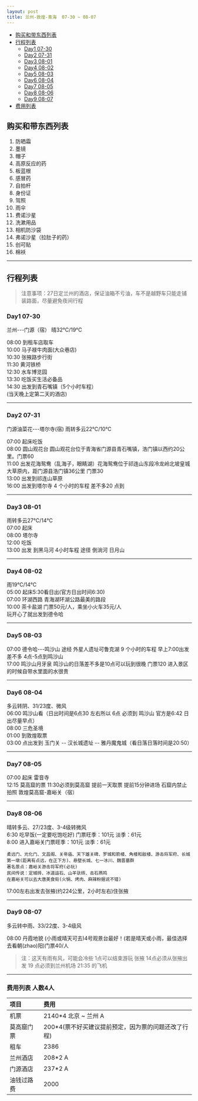 ```yaml
---
layout: post
title: 兰州-敦煌-青海  07-30 ~ 08-07
---
```


+ [购买和带东西列表](#bay)
+ [行程列表](#xclb)
    * [Day1  07-30](#day1)
    * [Day2  07-31](#day2)
    * [Day3  08-01](#day3)
    * [Day4  08-02](#day4)
    * [Day5  08-03](#day5)
    * [Day6  08-04](#day6)
    * [Day7  08-05](#day7)
    * [Day8  08-06](#day8)
    * [Day9  08-07](#day9)
+ [费用列表](#fylb) 


## <span id="bay"></span>购买和带东西列表

 1.  防晒霜
 2.  墨镜
 3.  帽子
 4.  高原反应的药
 5.  板蓝根
 6.  感冒药
 7.  自拍杆
 8.  身份证
 9.  驾照
 10. 雨伞
 11. 费诺沙星
 12. 洗漱用品
 13. 相机防沙袋
 14. 弗诺沙星（拉肚子的药）
 15. 创可贴
 16. 棉袄

***


## <span id="xclb"></span> 行程列表

> 注意事项：27日定兰州的酒店，保证油箱不亏油，车不是越野车只能走铺装路面，尽量避免夜间行程


### <span id="day1"></span> Day1   07-30  

兰州---门源（宿）    晴32℃/19℃

08:00 到租车店取车  
10:00 马子禄牛肉面(大众巷店)  
10:30 张掖路步行街  
11:30 黄河铁桥  
12:30 水车博览园  
13:30 吃饭买生活必备品  
14:30 出发到青石嘴镇（5个小时车程）  
(当天晚上定第二天的酒店)  

***

### <span id="day2"></span> Day2  07-31 

门源油菜花---塔尔寺(宿) 雨转多云22℃/10℃   

07:00 起床吃饭  
08:00 圆山观花台 圆山观花台位于青海省门源县青石嘴镇，浩门镇以西约20公里。门票60  
11:00 出发花海鸳鸯（乱海子，眼睛湖）花海鸳鸯位于祁连山东段冷龙岭北坡皇城大草原内，距门源县浩门镇36公里 门票30  
13:00 出发到祁连山草原  
16:00 出发到塔尔寺 4 个小时的车程  差不多20 点到   

***

###  <span id="day3"></span> Day3  08-01  


雨转多云27℃/14℃  
07:00 起床  
08:00 塔尔寺  
12:00 吃饭  
13:00 出发  到黑马河  4小时车程 途径 倒淌河 日月山  

***

###  <span id="day4"></span> Day4  08-02  

雨19℃/14℃  
05:00  起床5:30看日出(官方日出时间6:30)  
07:00  环湖西路 青海湖环湖公路最美的路段  
10:00  茶卡盐湖  门票50元/人，乘坐小火车35元/人  
玩开心了就出发到德令哈  

***

###  <spand id="day5"></spand> Day5  08-03 
 
07:00   德令哈---鸣沙山 途经 外星人遗址可鲁克湖    9 个小时的车程  早上7:00出发 差不多 4点-5点到鸣沙山   
17:00   鸣沙山月牙泉  鸣沙山的日落差不多是10点可以玩到很晚  门票120    进入景区的时候自带水里面的水很贵

***

###   <span id="day6"></span> Day6  08-04  

多云转阴、31/23度、微风  
06:00 鸣沙山看（日出时间是6点30 左右所以 6点 必须到 鸣沙山 官方是6:42 日出尽量早点）  
08:00  三危圣境  
01:00  到敦煌取票   
03:00  点出发到 玉门关 -- 汉长城遗址 -- 雅丹魔鬼城（看日落日落时间是20:50）  

***

###  <span id="day7"></span> Day7   08-05   

07:00 起床 雷音寺   
12:15 莫高窟的票  11:30必须到莫高窟 提前一天取票  提前15分钟进场 石窟内禁止拍照 
敦煌莫高窟-嘉峪关（宿）  

***

###  <span id="day8"></span> Day8   08-06 

晴转多云、27/23度、3-4级转微风  
6:30 吃早饭(一定要吃饱吃好)  门票旺季：101元  淡季：61元   
8:00 进入嘉峪关门票旺季：101元  淡季：61元   

    柔远门、光化门、文昌阁、关帝庙、天下雄关碑、罗城和箭楼、角楼和敌楼、游击将军府、长城第一墩(距离有点远，在正下方)、悬壁长城、七一冰川、魏晋墓群
    著名景点：嘉峪关游击将军府(必玩)
    民间传说：定城砖、冰道运石、山羊驮砖、击石燕鸣
    在嘉峪关可以去大唐美食街(火锅、烤肉、麻辣粉据说不错)

17:00左右出发去张掖(约224公里，2小时左右)住张掖  

***

###  <span id="day9"></span> Day9  08-07    
 
多云转中雨、33/22度、3-4级风  

08:00 丹霞地貌 (小雨或晴天可去)4号观景台最好！(若是晴天或小雨，最佳选择去看朝(zhao)阳)门票40/人  

>注：这天有雨有风，可能会冷些   1点可以结束游玩
>张掖 14点必须从张掖出发 19 点必须到兰州机场 21:35 的飞机

***

### <span id="fylb"></span> 费用列表 人数4人 

| 项目 | 费用 |
|:--|:--|
| 机票 | 2140*4 北京 ~ 兰州  A |
| 莫高窟门票 | 200*4(票不好买建议提前预定，因为票的问题还改了行程) |
| 租车 | 2386 |
| 兰州酒店 | 208*2 A |
| 门源酒店 | 237*2 A|
| 油钱过路费 | 2000 |






